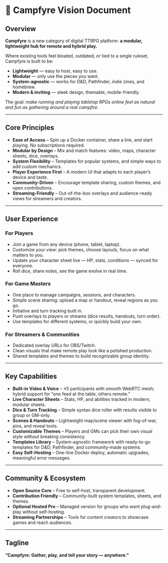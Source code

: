 # 🌟 Campfyre Vision Document

## Overview
**Campfyre** is a new category of digital TTRPG platform: **a modular, lightweight hub for remote and hybrid play.**  

Where existing tools feel bloated, outdated, or tied to a single ruleset, Campfyre is built to be:  
- **Lightweight** — easy to host, easy to use.  
- **Modular** — only use the pieces you want.  
- **System-agnostic** — works for D&D, Pathfinder, indie zines, and homebrew.  
- **Modern & inviting** — sleek design, themable, mobile-friendly.  

The goal: *make running and playing tabletop RPGs online feel as natural and fun as gathering around a real campfire.*

---

## Core Principles
- **Ease of Access** – Spin up a Docker container, share a link, and start playing. No subscriptions required.  
- **Modular by Design** – Mix and match features: video, maps, character sheets, dice, overlays.  
- **System Flexibility** – Templates for popular systems, and simple ways to add custom mechanics.  
- **Player Experience First** – A modern UI that adapts to each player’s device and taste.  
- **Community-Driven** – Encourage template sharing, custom themes, and open contributions.  
- **Streaming-Friendly** – Out-of-the-box overlays and audience-ready views for streamers and creators.  

---

## User Experience
### For Players
- Join a game from any device (phone, tablet, laptop).  
- Customize your view: pick themes, choose layouts, focus on what matters to you.  
- Update your character sheet live — HP, stats, conditions — synced for everyone.  
- Roll dice, share notes, see the game evolve in real time.  

### For Game Masters
- One place to manage campaigns, sessions, and characters.  
- Simple scene sharing: upload a map or handout, reveal regions as you go.  
- Initiative and turn tracking built in.  
- Push overlays to players or streams (dice results, handouts, turn order).  
- Use templates for different systems, or quickly build your own.  

### For Streamers & Communities
- Dedicated overlay URLs for OBS/Twitch.  
- Clean visuals that make remote play look like a polished production.  
- Shared templates and themes to build recognizable group identity.  

---

## Key Capabilities
- **Built-in Video & Voice** – ≤5 participants with smooth WebRTC mesh; hybrid support for “one feed at the table, others remote.”  
- **Live Character Sheets** – Stats, HP, and abilities tracked in modern, modular sheets.  
- **Dice & Turn Tracking** – Simple syntax dice roller with results visible to group or GM-only.  
- **Scenes & Handouts** – Lightweight map/scene viewer with fog-of-war, pins, and reveal tools.  
- **Customizable Themes** – Players and GMs can pick their own visual style without breaking consistency.  
- **Templates Library** – System-agnostic framework with ready-to-go templates for D&D, Pathfinder, and community-made systems.  
- **Easy Self-Hosting** – One-line Docker deploy, automatic upgrades, meaningful error messages.  

---

## Community & Ecosystem
- **Open Source Core** – Free to self-host, transparent development.  
- **Contribution Friendly** – Community-built system templates, sheets, and themes.  
- **Optional Hosted Pro** – Managed version for groups who want plug-and-play without self-hosting.  
- **Streaming Partnerships** – Tools for content creators to showcase games and reach audiences.  

---

## Tagline
**“Campfyre: Gather, play, and tell your story — anywhere.”**
